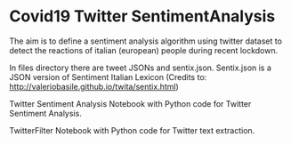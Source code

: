 # Covid19 Twitter SentimentAnalysis
The aim is to define a sentiment analysis algorithm using twitter dataset to detect the reactions of italian (european) people during recent lockdown.

In files directory there are tweet JSONs and sentix.json.
Sentix.json is a JSON version of Sentiment Italian Lexicon (Credits to: http://valeriobasile.github.io/twita/sentix.html)

Twitter Sentiment Analysis
Notebook with Python code for Twitter Sentiment Analysis.

TwitterFilter
Notebook with Python code for Twitter text extraction.

